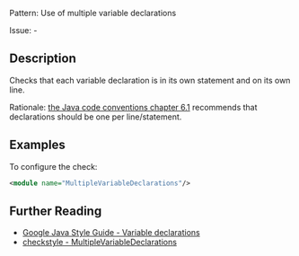 Pattern: Use of multiple variable declarations

Issue: -

## Description

Checks that each variable declaration is in its own statement and on its own line. 

Rationale: [the Java code conventions chapter 6.1](http://www.oracle.com/technetwork/java/javase/documentation/codeconventions-141270.html#2992) recommends that declarations should be one per line/statement. 

## Examples

To configure the check: 


```xml
<module name="MultipleVariableDeclarations"/>
```

## Further Reading

* [Google Java Style Guide - Variable declarations](https://google.github.io/styleguide/javaguide.html#s4.8.2-variable-declarations)
* [checkstyle - MultipleVariableDeclarations](https://checkstyle.sourceforge.io/checks/coding/multiplevariabledeclarations.html#MultipleVariableDeclarations)
